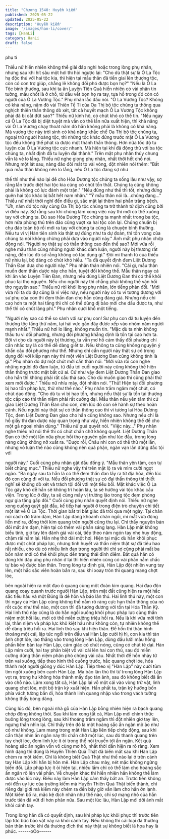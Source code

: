 ```yaml
---
title: "Chương 1540: Huyền kiếm"
published: 2025-05-22
updated: 2025-05-22
description: 'Huyền kiếm'
image: '/images/han-li/cover/'
tags: [HanLi]
category: HanLi
draft: false
---
```


phụ tí

Thiếu nữ hiển nhiên không thể giải đáp nghi hoặc trong lòng phụ
nhân, nhưng sau khi hít sâu một hơi thì hỏi ngược lại:
"Cho dù thật sự là Ô La Tộc hạ độc thủ với hai tộc kia, thì hiện tại
mẫu thân đã tiến giai lên thượng tộc, còn có con trợ giúp, chẳng lẽ
không đối phó được bọn họ?"
"Nếu là Ô La Tộc bình thường, sau khi ta ăn Luyện Tiên Quả hiển
nhiên có vài phân tin tưởng, mấu chốt là ở chỗ, từ dấu vết bọn họ
ra tay, tựa hồ trong đó còn có người của Ô La Vương Tộc." Phụ
nhân lắc đầu nói.
"Ô La Vương Tộc? Không có khả năng, năm đó vài Thiên Tế Ti
của Oa Thị bộ tộc chúng ta thông qua nghịch thiên thần thông dò
xét, tất cả huyết mạch Ô La Vương Tộc không phải đã bị cắt đứt
sao?" Thiếu nữ kinh hô, có chút khó có thể tin.
"Nếu ngay cả Ô La Tộc đã bị diệt tuyệt mà vẫn có thể lần nữa
xuất hiện, thì khả năng vài Ô La Vương chạy thoát năm đó hẳn
không phải là không có khả năng. Mà vương tộc này trời sinh có
khả năng khắc chế Oa Thị bộ tộc chúng ta, ngoại trừ người hoàng
tộc, thì những tộc khác đứng trước mặt Ô La Vương tộc đều
không thể phát ra được một thành thần thông. Hơn nữa tốc độ tu
luyện của Ô La Vương tộc cực nhanh. Mà hiện tại khi đã động thủ
với ba tộc chúng ta, nhất định đã tu luyện đại thành." Trên mặt
phụ nhân thủy chung vẫn là vẻ lo lắng.
Thiếu nữ nghe giọng phụ nhân, nhất thời hết chỗ nói. Nhưng một
lát sau, nàng đảo đôi mắt to vài vòng, đột nhiên nói thêm:
"Bất quá mẫu thân không nên lo lắng, nếu Ô La tộc đáng sợ như

thế thì như thế nào lại để cho Hỏa Dương tộc chúng ta sống lâu
như vậy, sợ rằng lần trước diệt hai tộc kia cũng có chút tổn thất.
Chúng ta cũng không phải là không có lực đánh một trận."
"Nếu đúng như thế thì tốt, nhưng đừng quên hai tộc khác bị bắt
hết nam nhân."
"Ý mẫu thân nói là…chúng đang…" Thiếu nữ nhất thời nghĩ đến
điều gì, sắc mặt lại thêm hai phần trắng bệch.
"Ưh, năm đó tộc này cùng Oa Thị bộ tộc chúng ta trở thành tử
địch cũng bởi vì điều này. Sợ rằng sau khi chúng làm xong việc
này thì mới có thể xuống tay với chúng ta. Dù sao Hỏa Dương
Tộc chúng ta mạnh nhất trong ba tộc, hơn nữa phòng thủ trên đảo
cũng vượt xa hai tộc còn lại. Chúng chuẩn bị chu đáo toàn bộ rồi
mới ra tay với chúng ta cũng là chuyện bình thường. Nếu tu vi vị
Hàn tiên sinh kia thật sự đúng như ta dự đoán, thì tồn vong của
chúng ta nói không chừng phải dựa vào người này." Ánh mắt phụ
nhân chớp động nói.
"Người nọ thật sự có thần thông cao đến thế sao? Mới vừa rồi
nghe mẫu thân cũng những người khác đàm luận, người này bị
thương rất nặng, đến lúc đó sợ rằng không có tác dụng gì." Đôi mi
thanh tú của thiếu nữ nhíu lại, bộ dáng có chút khó hiểu.
"Ta đã quyết định đem Liệt Dương Thần Đan đưa cho người này."
Phụ nhân thản nhiên nói.
"Cái gì, mẫu thân muốn đem thần dược này cho hắn, tuyệt đối
không thể. Mẫu thân ngay cả khi ăn vào Luyện Tiên Đan, nhưng
nếu dùng Liệt Dương Đan thì có thể khôi phục lại thọ nguyên. Nếu
cho người này thì chẳng phải không thể vãn hồi thọ nguyên sao."
Thiếu nữ rời khỏi lòng phụ nhân, lớn tiếng phản đối.
"Mới vừa rồi ta do dự cũng là vì việc này, nếu người này có tu vi
tương đương với sư phụ của con thì đem thần đan cho hắn cũng
đáng giá. Nhưng nếu chỉ cao hơn ta một hai tầng thì chỉ có thể
dùng dị bảo mới che dấu được ta, như thế thì có chút lãng phí."
Phụ nhân cười khổ một tiếng.

"Người này sao có thể so sánh với sư phụ con! Sư phụ con đã tu
luyện đến thượng tộc tầng thứ năm, tại hải vực gần đây được xếp
vào nhóm năm người mạnh nhất." Thiếu nữ hơi lo lắng, không
muốn tin.
"Mặc dù ta nhìn không thấu tu vi đối phương, nhưng đối phương
khẳng định là tồn tại cao hơn ta. Bởi vì cho dù người này bị
thương, ta vẫn mơ hồ cảm thấy đối phương chỉ cần nhấc tay là có
thể dễ dàng giết ta. Nếu không ta cũng không nguyện ý khẩn cầu
đối phương như thế. Nhưng chỉ cần người này thật sự có trọng
dụng đối với kiếp nạn này thì một viên Liệt Dương Đan cũng
không tính là gì." Phụ nhân do dự một chút mới cẩn thận nói.
"Mới vừa rồi con nghe những người đó đàm luận, từ đầu tới cuối
người này cũng không thể hiện thần thông trước mặt bất cứ ai. Cứ
như vậy đem Liệt Dương Thần Đan giao cho hắn thì không phải
rất cẩu thả sao. Cho dù muốn giao thì cũng phải thử xem mới
được." Thiếu nữ nhíu mày, đột nhiên nói.
"Thử! Hiện tại đối phương bị hao tổn pháp lực, thử như thế nào."
Phụ nhân trầm ngâm một chút, có chút dao động.
"Cho dù tu vi bị hao tổn, nhưng nếu thật sự là tồn tại thượng tộc
cấp cao thì thần niệm phải rất cường đại. Mẫu thân nếu yên tâm
thì cứ giao Liệt Dương Thần Đan cho con, đến lúc đó con sẽ hành
sự theo hoàn cảnh. Nếu người này thật sự có thần thông cao thì
vì tương lai Hỏa Dương Tộc, đem Liệt Dương Đan giao cho hắn
cũng không sao. Nhưng nếu chỉ là hổ giấy thì đan dược này quan
trọng như vậy, hiển nhiên không thể để cho một gã ngoại nhân
dùng." Thiếu nữ quả quyết nói.
"Việc này…" Phụ nhân nghe thiếu nữ nói thế thì có chút chần chờ
không quyết.
Liệt Dương Thần Đan có thể một lần nữa phục hồi thọ nguyên
gần như lúc đầu, trong lòng nàng cũng không nỡ xuất ra.
"Được rồi, Châu nhi con có thể thử một lần, nhưng vô luận thế
nào cũng không nên quá phận, ngàn vạn lần đừng đắc tội với

người này." Cuối cùng phụ nhân gật đầu đồng ý.
"Mẫu thân yên tâm, con tự biết chừng mực." Thiếu nữ nghe vậy
thì trên mặt lộ ra vẻ mỉm cười ngọt ngào.
"Ba ngày sau ta hẳn là có thể đem thần đan lấy ra từ địa hỏa, đến
lúc đó con cùng đi với ta. Nếu đối phương thật sự có đại thần
thông thì thiết nghĩ sẽ không dò xét và trách tội đối với một tiểu
bối. Mặt khác việc Ô La Tộc gây khó dễ hẳn sẽ không trì hoãn
lâu, ta sẽ hướng vài tộc khác cầu viện. Trong lúc ở đây, ta sẽ cùng
mấy vị trưởng lão trong tộc đem phòng ngự gia tăng gấp đôi."
Cuối cùng phụ nhân quyết định nói.
Thiếu nữ nghe xong cuống quýt gật đầu, kế tiếp hai người ở trong
điện trò chuyện chi tiết một lát về Ô La Tộc.
Thời gian bất tri bất giác đã trôi qua một ngày.
Tại chân núi cách đó trăm dặm, Hàn Lập đang khoanh chân ngồi,
mí mắt vừa động liền mở ra, đồng thời kim quang trên người cũng
thu lại.
Chỉ thấy nguyên bản đôi mắt ảm đạm, hiện tại có thêm vài phần
sáng lạng.
Hàn Lập mặt không biểu tình, giơ tay lên đánh giá vài cái, tiếp
theo năm ngón tay nhẹ huy động, chậm rãi nắm lại.
Hắn nhẹ thở dài một hơi.
Hiện tại mặc dù hắn khôi phục được một chút pháp lực, nhưng
tinh huyết và thần niệm thật sự đã tiêu hao rất nhiều, cho dù có
nhiều linh đan trong người thì chỉ sợ cũng phải mất ba bốn năm
mới có thể khôi phục đến trạng thái đỉnh điểm.
Bất quá hắn có dũng khí đáp ứng phụ nhân ở lại thì hiển nhiên
cũng có vài phần nắm chắc tự bảo vệ được bản thân.
Trong lòng tự định giá, Hàn Lập đột nhiên vung tay lên, một hắc
sắc viên hoàn bắn ra, sau khi xoay tròn thì quang mang chợt lóe,

bên ngoài hiện ra một đạo ô quang cùng một đoàn kim quang.
Hai đạo độn quang xoay quanh trước người Hàn Lập, trên mặt
đất cũng hiện ra một hắc sắc tiểu hầu và một
Đúng là đề hồn và báo lân thú.
Hai linh thú này, một con thì ngay cả Hàn Lập cũng không thể
nắm rõ ràng cực hạn thần thông của nó rốt cuộc như thế nào, một
con thì đã tương đương với tồn tại Hóa Thần Kỳ.
Hai linh thú này cũng là do hắn ngồi xuống khôi phục pháp lực
cùng thần niệm một hồi lâu, mới có thể miễn cưỡng triệu hồi ra.
Nếu là khi vừa mới tỉnh lại, thần niệm và pháp lực khô kiệt hầu
như không còn, tự nhiên không thể dễ dàng triệu hồi ra.
Hai linh thú sau khi hiện thân. Đề hồn thì thân hình thoáng một
cái, lập tức ngồi trên đầu vai Hàn Lập cười hì hì, con kia thì tàn
ảnh chợt lóe, lao thẳng vào trong lòng Hàn Lập, dùng đầu lưỡi
màu hồng phấn liếm bàn tay Hàn Lập, cảm giác có chút nóng,
cũng có chút tê dại.
Hàn Lập mỉm cười, hai tay phân biệt vỗ vài cái lên hai con thú,
sau đó miễn cưỡng dùng thần niệm phân phó chúng vài câu.
Nhất thời đề hồn nhảy từ trên vai xuống, tiếp theo hình thể cuồng
trước, hắc quang chợt lóe, hóa thành một người giống y đúc Hàn
Lập. Tiếp theo vị "Hàn Lập" này cười tủm tỉm ngồi xuống bên
cạnh Hàn Lập.
Mà báo lân thú thì từ trong lòng Hàn Lập vọt ra, trong hư không
hóa thành mấy đạo tàn ảnh, sau đó không biết đã ẩn vào chỗ
nào.
Làm xong tất cả, Hàn Lập lại vỗ một cái vào vòng trữ vật, linh
quang chợt lóe, một bộ trận kỳ xuất hiện.
Hắn phất ta, trận kỳ hướng bốn phía vách tường bắn đi, hóa
thành linh quang nhập vào trong vách tường không thấy bóng
dáng.

Cùng lúc đó, bên ngoài nhà gỗ của Hàn Lập bỗng nhiên hiện ra
bạch quang chớp động không thôi.
Sau khi làm xong tất cả, Hàn Lập mới chính thức buông lỏng
trong lòng, sau khi thoáng trầm ngâm thì đột nhiên giơ tay lên,
ngưng thần nhìn lại.
Chỉ thấy trên đó là một hoàng sắc ấn ngân mờ ảo như có như
không.
Lam mang trong mắt Hàn Lập liên tiếp chớp động, sau khi cẩn
thận nhìn ấn ngân này thì chần chờ một lúc, sau đó thanh quang
trên tay chợt lóe, đem linh lực ít ỏi trong thể nội truyền tới ấn
ngân.
Kết quả hoàng sắc ấn ngân vốn vô cùng mơ hồ, nhất thời dần
hiện ra rõ ràng.
Xem hình dạng thì đúng là Huyền Thiên Quả Thật đã biến mất
sau khi Hàn Lập chém ra một kiếm. Chỉ là không biết Quả Thật
như thế nào lại ở trên cánh tay Hàn Lập khi hắn bị hôn mê.
Hàn Lập chau mày, nét mặc không ngừng biến đổi.
Lấp pháp lực ít ỏi hiện tại, nhiều lắm chỉ có thể làm cho hoàng sắc
ấn ngân rõ lên vài phần. Về chuyện khác thì hiển nhiên hắn không
thể làm được vào lúc này.
Điều này làm Hàn Lập cảm thấy bất an.
Trước tiên không nói đến uy lực của trường kiếm mà Huyền
Thiên Quả Thật biến thành, chỉ riêng đại giới mà kiếm này chém
ra đến bây giờ vẫn làm cho hắn ớn lạnh.
Một kiếm bổ ra, mặc kệ địch nhân như thế nào, chỉ sợ mạng nhỏ
của hắn trước tiên đã vứt đi hơn phân nửa.
Sau một lúc lâu, Hàn Lập mới dời ánh mắt khỏi cánh tay.

Trong lòng hắn đã có quyết định, sau khi pháp lực khôi phục thì
trước tiên lập tức bức bảo vật này ra khỏi cánh tay.
Nếu không thì cái loại đả thương bản thân trước khi đả thương
địch thủ này thật sự không biết là họa hay là phúc.
------oOo------
